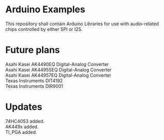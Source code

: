 Arduino Examples
================
This repository shall contain Arduino Libraries for use with audio-related chips controlled by either SPI or I2S.
  
Future plans
============
Asahi Kasei AK4490EQ Digital-Analog Converter  
Asahi Kasei AK4495SEQ Digital-Analog Converter  
Asahi Kasei AK44957EQ Digital-Analog Converter  
Texas Instruments DIT4192  
Texas Instruments DIR9001  
  
Updates
=======
74HC4053 added.  
AK449x added.  
TI_PGA added.  

